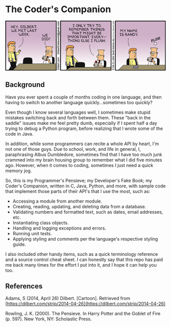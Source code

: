 # The Coder's Companion

![Dilbert, by Scott Adams](README/dt140426.gif)

## Background

Have you ever spent a couple of months coding in one language, and then having to switch to another language quickly...sometimes too quickly?

Even though I know several languages well, I sometimes make stupid mistakes switching back and forth between them. These "back in the saddle" issues make me feel pretty dumb, especially if I spent half a day trying to debug a Python program, before realizing that I wrote some of the code in Java.

In addition, while some programmers can recite a whole API by heart, I'm not one of those guys. Due to school, work, and life in general, I, paraphrasing Albus Dumbledore, sometimes find that I have too much junk crammed into my brain housing group to remember what I did five minutes ago. However, when it comes to coding, sometimes I just need a quick memory jog.

So, this is my Programmer's Pensieve; my Developer's Fake Book; my Coder's Companion, written in C, Java, Python, and more, with sample code that implement those parts of their API's that I use the most, such as:

- Accessing a module from another module.
- Creating, reading, updating, and deleting data from a database.
- Validating numbers and formatted text, such as dates, email addresses, etc.
- Instantiating class objects.
- Handling and logging exceptions and errors.
- Running unit tests.
- Applying styling and comments per the language's respective styling guide.

I also included other handy items, such as a quick terminology reference and a source control cheat sheet. I can honestly say that this repo has paid me back many times for the effort I put into it, and I hope it can help you too.

## References

Adams, S (2014, April 26) Dilbert. [Cartoon]. Retrieved from [https://dilbert.com/strip/2014-04-26](https://dilbert.com/strip/2014-04-26)

Rowling, J. K. (2000). The Pensieve. In Harry Potter and the Goblet of Fire (p. 597). New York, NY: Scholastic Press.
